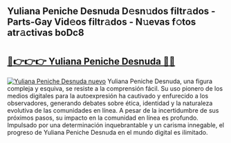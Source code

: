 ## Yuliana Peniche Desnuda D𝚎sn𝚞dos filtr𝚊dos - Parts-Gay Vid𝚎os filtr𝚊dos - N𝚞evas f𝚘tos atr𝚊ctivas boDc8

# <h2><a href="http://mbc7m9.tromn.icu/?c=Yuliana+Peniche+Desnuda">🔗👉👉👉 Yuliana Peniche Desnuda 🔗🔗</a></h2>

[![Yuliana Peniche Desnuda nuevo](https://i.imgur.com/pEAQMta.gif)](http://mbc7m9.tromn.icu/?c=Yuliana+Peniche+Desnuda)
Yuliana Peniche Desnuda, una figura compleja y esquiva, se resiste a la comprensión fácil. Su uso pionero de los medios digitales para la autoexpresión ha cautivado y enfurecido a los observadores, generando debates sobre ética, identidad y la naturaleza evolutiva de las comunidades en línea. A pesar de la incertidumbre de sus próximos pasos, su impacto en la comunidad en línea es profundo. Impulsado por una determinación inquebrantable y un carisma innegable, el progreso de Yuliana Peniche Desnuda en el mundo digital es ilimitado.
